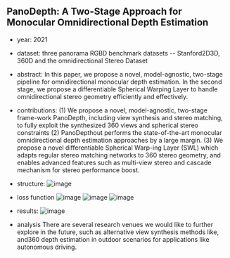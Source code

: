 ## PanoDepth: A Two-Stage Approach for Monocular Omnidirectional Depth Estimation

- year: 2021

- dataset: three panorama RGBD benchmark datasets -- Stanford2D3D, 360D and the omnidirectional Stereo Dataset

- abstract: In this paper, we propose a novel, model-agnostic, two-stage pipeline for omnidirectional monocular depth estimation. 
In the second stage, we propose a differentiable Spherical Warping Layer to handle omnidirectional stereo geometry efficiently and effectively.

- contributions:
(1) We propose a novel, model-agnostic, two-stage frame-work PanoDepth, including view synthesis and stereo matching, to fully exploit the synthesized 360 views and spherical stereo constraints
(2) PanoDepthout performs the state-of-the-art monocular omnidirectional depth estimation approaches by a large margin.
(3) We propose a novel differentiable Spherical Warp-ing Layer (SWL) which adapts regular stereo matching networks to 360 stereo geometry, and enables advanced features such as multi-view stereo and cascade mechanism for stereo performance boost.

- structure:
![image](https://github.com/VLISLAB/360-DL-Survey/blob/main/Images/PanoDepth.png)

- loss function
![image](https://github.com/VLISLAB/360-DL-Survey/blob/main/Images/PanoDepth_total_loss.png)
![image](https://github.com/VLISLAB/360-DL-Survey/blob/main/Images/PanoDepth_coarse_loss.png)
![image](https://github.com/VLISLAB/360-DL-Survey/blob/main/Images/PanoDepth_loss_stereo.png)

- results:
![image](https://github.com/VLISLAB/360-DL-Survey/blob/main/Images/PanoDepth_result.png)

- analysis
There are several research venues we would like to further explore in the future, such as alternative view synthesis methods like, and360 depth estimation in outdoor scenarios for applications like autonomous driving.


